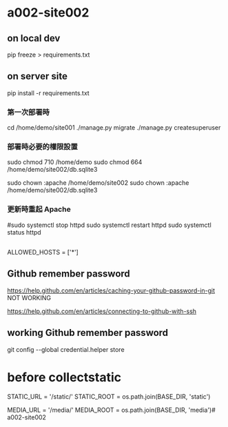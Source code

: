 # a002-site002

## on local dev
pip freeze > requirements.txt


## on server site
pip install -r requirements.txt 




### 第一次部署時 
cd /home/demo/site001
./manage.py migrate
./manage.py createsuperuser


### 部署時必要的權限設置
sudo chmod 710 /home/demo
sudo chmod 664 /home/demo/site002/db.sqlite3

sudo chown :apache /home/demo/site002
sudo chown :apache /home/demo/site002/db.sqlite3


### 更新時重起 Apache
#sudo systemctl stop httpd
sudo systemctl restart httpd
sudo systemctl status httpd

##
ALLOWED_HOSTS = ['*']


## Github remember password
https://help.github.com/en/articles/caching-your-github-password-in-git NOT WORKING


https://help.github.com/en/articles/connecting-to-github-with-ssh


## working Github remember password
git config --global credential.helper store


# before collectstatic
STATIC_URL = '/static/'
STATIC_ROOT = os.path.join(BASE_DIR, 'static')

MEDIA_URL = '/media/'
MEDIA_ROOT = os.path.join(BASE_DIR, 'media')# a002-site002

